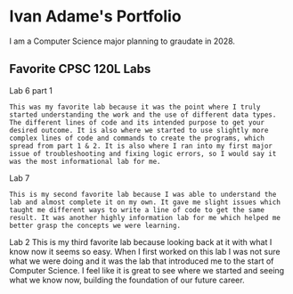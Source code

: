 # Ivan Adame's Portfolio

I am a Computer Science major planning to graudate in 2028.

## Favorite CPSC 120L Labs

Lab 6 part 1

    This was my favorite lab because it was the point where I truly started understanding the work and the use of different data types. The different lines of code and its intended purpose to get your desired outcome. It is also where we started to use slightly more complex lines of code and commands to create the programs, which spread from part 1 & 2. It is also where I ran into my first major issue of troubleshooting and fixing logic errors, so I would say it was the most informational lab for me.

Lab 7

    This is my second favorite lab because I was able to understand the lab and almost complete it on my own. It gave me slight issues which taught me different ways to write a line of code to get the same result. It was another highly information lab for me which helped me better grasp the concepts we were learning. 
	
Lab 2
    This is my third favorite lab because looking back at it with what I know now it seems so easy. When I first worked on this lab I was not sure what we were doing and it was the lab that introduced me to the start of Computer Science. I feel like it is great to see where we started and seeing what we know now, building the foundation of our future career.